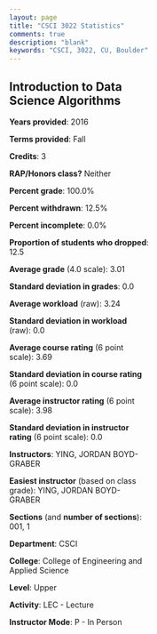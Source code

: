 ```yaml
---
layout: page
title: "CSCI 3022 Statistics"
comments: true
description: "blank"
keywords: "CSCI, 3022, CU, Boulder"
--- 
```

<head>
<script src="https://ajax.googleapis.com/ajax/libs/jquery/2.1.3/jquery.min.js"></script>
<script src="https://dl.dropboxusercontent.com/s/pc42nxpaw1ea4o9/highcharts.js?dl=0"></script>
<!-- <script src="../assets/js/highcharts.js"></script> -->
<style type="text/css">@font-face {
	font-family: "Bebas Neue";
	src: url(https://www.filehosting.org/file/details/544349/BebasNeue%20Regular.otf) format("opentype");
	}
	h1.Bebas { 
		font-family: "Bebas Neue", Verdana, Tahoma;
	}
</style>
</head>
<body>
	<div id="container" style="float: right; width: 45%; height: 88%; margin-left: 2.5%; margin-right: 2.5%;"></div>
	<script language="JavaScript">
		$(document).ready(function() {
		var chart = {type: 'column'};
		var title = {text: 'Grade Distribution'};
		var xAxis = {categories: ['A','B','C','D','F'],crosshair: true};
		var yAxis = {min: 0,title: {text: 'Percentage'}};
		var tooltip = {headerFormat: '<center><b><span style="font-size:20px">{point.key}</span></b></center>',
		               pointFormat: '<td style="padding:0"><b>{point.y:.1f}%</b></td>',
		               footerFormat: '</table>',shared: true,useHTML: true};
		var plotOptions = {column: {pointPadding: 0.0,borderWidth: 0}};  
		var credits = {enabled: false};var series= [{name: 'Percent',data: [32.47,45.45,20.78,0.0,1.3,]}];
		var json = {};
		json.chart = chart;
		json.title = title;
		json.tooltip = tooltip;
		json.xAxis = xAxis;
		json.yAxis = yAxis;  
		json.series = series;
		json.plotOptions = plotOptions;  
		json.credits = credits;
		$('#container').highcharts(json);
	});
	</script>
</body>
			   
## Introduction to Data Science Algorithms

**Years provided**: 2016

**Terms provided**: Fall

**Credits**: 3

**RAP/Honors class?** Neither

**Percent grade**: 100.0%

**Percent withdrawn**: 12.5%

**Percent incomplete**: 0.0%

**Proportion of students who dropped**: 12.5

**Average grade** (4.0 scale): 3.01

**Standard deviation in grades**: 0.0

**Average workload** (raw): 3.24

**Standard deviation in workload** (raw): 0.0

**Average course rating** (6 point scale): 3.69

**Standard deviation in course rating** (6 point scale): 0.0

**Average instructor rating** (6 point scale): 3.98

**Standard deviation in instructor rating** (6 point scale): 0.0

**Instructors**: YING, JORDAN BOYD-GRABER

**Easiest instructor** (based on class grade): YING, JORDAN BOYD-GRABER

**Sections** (and **number of sections**): 001, 1

**Department**: CSCI

**College**: College of Engineering and Applied Science

**Level**: Upper

**Activity**: LEC - Lecture

**Instructor Mode**: P  - In Person